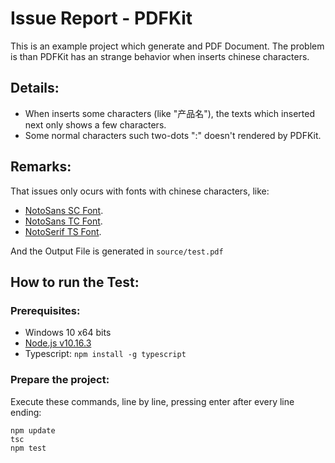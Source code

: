 # Issue Report - PDFKit

This is an example project which generate and PDF Document. The problem is than PDFKit has an strange behavior when inserts chinese characters.

## Details:
- When inserts some characters (like "产品名"), the texts which inserted next only shows a few characters.
- Some normal characters such two-dots ":" doesn't rendered by PDFKit.

## Remarks:

That issues only ocurs with fonts with chinese characters, like:
- [NotoSans SC Font](https://fonts.google.com/specimen/Noto+Sans+SC).
- [NotoSans TC Font](https://fonts.google.com/specimen/Noto+Sans+TC).
- [NotoSerif TS Font](https://fonts.google.com/specimen/Noto+Serif+TC).

And the Output File is generated in ```source/test.pdf```

## How to run the Test:

### Prerequisites:
- Windows 10 x64 bits
- [Node.js v10.16.3](https://nodejs.org/dist/v10.16.3/node-v10.16.3-x64.msi)
- Typescript: ```npm install -g typescript```

### Prepare the project:

Execute these commands, line by line, pressing enter after every line ending:
```
npm update
tsc
npm test
```